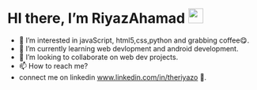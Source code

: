 # HI there, I’m RiyazAhamad <img src="https://raw.githubusercontent.com/MartinHeinz/MartinHeinz/master/wave.gif" width="30px">
- 👀 I’m interested in javaScript, html5,css,python and grabbing coffee😋.
- 🌱 I’m currently learning web devlopment and android development.
- 💞️ I’m looking to collaborate on web dev projects.
- 📫 How to reach me?
-  connect me on linkedin www.linkedin.com/in/theriyazo 👀.

<!---
theriyazo/theriyazo is a ✨ special ✨ repository because its `README.md` (this file) appears on your GitHub profile.
You can click the Preview link to take a look at your changes.
--->
